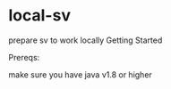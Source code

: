 # local-sv
prepare sv to work locally
Getting Started

Prereqs:

make sure you have java v1.8 or higher
